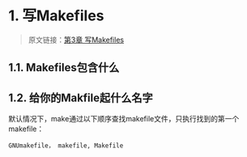 # 1. 写Makefiles

> 原文链接：[第3章 写Makefiles](https://www.gnu.org/software/make/manual/html_node/Makefiles.html)

## 1.1. Makefiles包含什么

## 1.2. 给你的Makfile起什么名字

默认情况下，make通过以下顺序查找makefile文件，只执行找到的第一个makefile：
```text
GNUmakefile， makefile, Makefile
```

